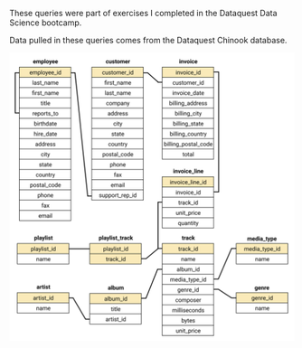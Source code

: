 These queries were part of exercises I completed in the Dataquest Data Science bootcamp.

Data pulled in these queries comes from the Dataquest Chinook database.


![image1](chinook-schema.svg)
